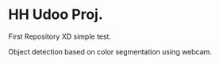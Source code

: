 HH Udoo Proj.
==========

First Repository XD simple test.

Object detection based on color segmentation using webcam.
